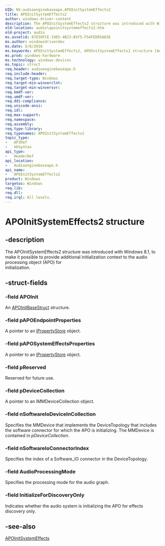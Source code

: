 ```yaml
---
UID: NS:audioenginebaseapo.APOInitSystemEffects2
title: APOInitSystemEffects2
author: windows-driver-content
description: The APOInitSystemEffects2 structure was introduced with Windows 8.1, to make it possible to provide additional initialization context to the audio processing object (APO) for initialization.
old-location: audio\apoinitsystemeffects2.htm
old-project: audio
ms.assetid: 87E59FCE-1965-4B23-B1F5-F54FEDD5A83E
ms.author: windowsdriverdev
ms.date: 5/8/2018
ms.keywords: APOInitSystemEffects2, APOInitSystemEffects2 structure [Audio Devices], PAPOInitSystemEffects2, PAPOInitSystemEffects2 structure pointer [Audio Devices], audio.apoinitsystemeffects2, audioenginebaseapo/APOInitSystemEffects2, audioenginebaseapo/PAPOInitSystemEffects2
ms.prod: windows-hardware
ms.technology: windows-devices
ms.topic: struct
req.header: audioenginebaseapo.h
req.include-header: 
req.target-type: Windows
req.target-min-winverclnt: 
req.target-min-winversvr: 
req.kmdf-ver: 
req.umdf-ver: 
req.ddi-compliance: 
req.unicode-ansi: 
req.idl: 
req.max-support: 
req.namespace: 
req.assembly: 
req.type-library: 
req.typenames: APOInitSystemEffects2
topic_type:
-	APIRef
-	kbSyntax
api_type:
-	HeaderDef
api_location:
-	Audioenginebaseapo.h
api_name:
-	APOInitSystemEffects2
product: Windows
targetos: Windows
req.lib: 
req.dll: 
req.irql: All levels.
---
```


# APOInitSystemEffects2 structure


## -description


The APOInitSystemEffects2 structure was introduced with Windows 8.1, to make it possible to provide additional initialization context to the audio processing object (APO) for  
initialization.


## -struct-fields




### -field APOInit

An <a href="https://msdn.microsoft.com/library/windows/hardware/jj151545">APOInitBaseStruct</a> structure.


### -field pAPOEndpointProperties

A pointer to an <a href="https://msdn.microsoft.com/library/windows/hardware/ff536954">IPropertyStore</a> object.


### -field pAPOSystemEffectsProperties

A pointer to an <a href="https://msdn.microsoft.com/library/windows/hardware/ff536954">IPropertyStore</a> object.


### -field pReserved

Reserved for future use.


### -field pDeviceCollection

A pointer to an IMMDeviceCollection object.


### -field nSoftwareIoDeviceInCollection

Specifies the MMDevice that implements the DeviceTopology that includes the software connector for which the APO is initializing. The MMDevice is contained in <i>pDeviceCollection</i>.


### -field nSoftwareIoConnectorIndex

Specifies the index of a Software_IO connector in the DeviceTopology.


### -field AudioProcessingMode

Specifies the processing mode for the audio graph.


### -field InitializeForDiscoveryOnly

Indicates whether the audio system is initializing the APO for effects discovery only.


## -see-also




<a href="https://msdn.microsoft.com/library/windows/hardware/jj151546">APOInitSystemEffects</a>
 

 

